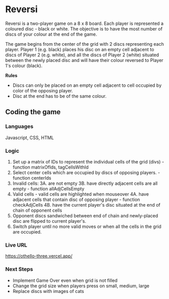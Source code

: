 # Reversi

Reversi is a two-player game on a 8 x 8 board. Each player is represented a coloured disc - black or white. The objective is to have the most number of discs of your colour at the end of the game.

The game begins from the center of the grid with 2 discs representing each player. Player 1 (e.g. black) places his disc on an empty cell adjacent to discs of Player 2 (e.g. white), and all the discs of Player 2 (white) situated between the newly placed disc and will have their colour reversed to Player 1's colour (black).

**Rules**

- Discs can only be placed on an empty cell adjacent to cell occupied by color of the opposing player.
- Disc at the end has to be of the same colour.

## Coding the game

### Languages

Javascript, CSS, HTML

### Logic

1.  Set up a matrix of IDs to represent the individual cells of the grid (divs) - function matrixOfIds, tagCellsWithId
2.  Select center cells which are occupied by discs of opposing players. - function centerIds
3.  Invalid cells:
    3A. are not empty
    3B. have directly adjacent cells are all empty - function allAdjCellsEmpty
4.  Valid cells - valid cells are highlighted when mouseover
    4A. have adjacent cells that contain disc of opposing player - function checkAdjCells
    4B. have the current player's disc situated at the end of chain of opponent cells
5.  Opponent discs sandwiched between end of chain and newly-placed disc are flipped to current player's.
6.  Switch player until no more valid moves or when all the cells in the grid are occupied.

### Live URL

https://othello-three.vercel.app/

### Next Steps

- Implement Game Over even when grid is not filled
- Change the grid size when players press on small, medium, large
- Replace discs with images of cats

